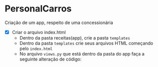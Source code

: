 # PersonalCarros
 Criação de um app,  respeito de uma concessionária

- [X] Criar o arquivo index.html
    - Dentro da pasta receitas(app), crie a pasta `templates`
    - Dentro da pasta `templates` crie seus arquivos HTML começando pelo `index.html`
    - No arquivo `views.py` que está dentro da pasta do app faça a seguinte alteração de código:
    ```python
    
    ```